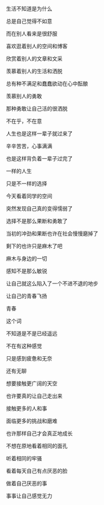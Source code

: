 生活不知道是为什么

总是自己觉得不如意

而在别人看来是很舒服

喜欢逛着别人的空间和博客

欣赏着别人的文章和文采

羡慕着别人的生活和洒脱

总有种不满足和蠢蠢欲动在心中酝酿

羡慕别人的勇敢

那种勇敢让自己活的很洒脱

不在乎，不在意

人生也是这样一辈子就过来了

辛辛苦苦，心事满满

也是这样背负着一辈子过完了

一样的人生

只是不一样的选择

今天看着同学的空间

突然发现自己真的变得懦弱了

选择不是那么果断和勇敢了

当初的冲劲和果断也许在社会慢慢磨掉了

剩下的也许只是麻木了吧

麻木与身边的一切

感知不是那么敏锐

让自己就这么陷入了一个不进不退的地步

让自己的青春飞扬

青春

这个词

不知道是不是已经遥远

不在有这种感觉

只是感到疲惫和无奈

还有无聊

想要接触更广阔的天空

也许要真的让自己走出来

接触更多的人和事

面临更多的挑战和磨难

也许那样自己才会真正地成长

不想在原地看着相同的面孔

听着相同的牢骚

看着每天自己有点厌恶的脸

做着自己厌恶的事

事事让自己感觉无力
<!-- ##{"timestamp":1239415972}## -->